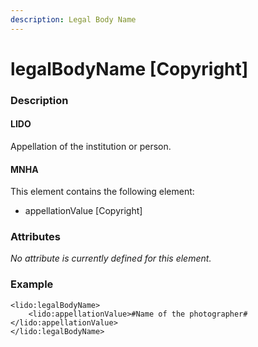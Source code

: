 ```yaml
---
description: Legal Body Name
---
```


# legalBodyName \[Copyright\]

### Description

#### LIDO

Appellation of the institution or person.

#### MNHA

This element contains the following element:

* appellationValue \[Copyright\]

### Attributes

_No attribute is currently defined for this element._

### Example

```markup
<lido:legalBodyName>
    <lido:appellationValue>#Name of the photographer#</lido:appellationValue>
</lido:legalBodyName>
```

